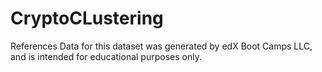 # CryptoCLustering

References
Data for this dataset was generated by edX Boot Camps LLC, and is intended for educational purposes only.
